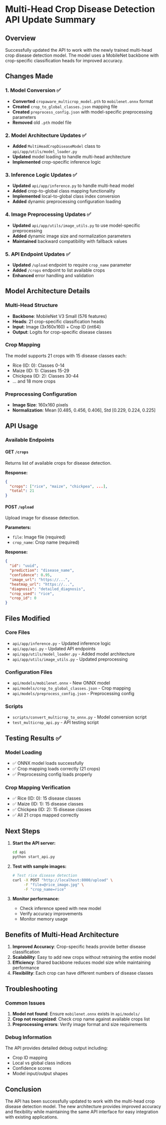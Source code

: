 # Multi-Head Crop Disease Detection API Update Summary

## Overview
Successfully updated the API to work with the newly trained multi-head crop disease detection model. The model uses a MobileNet backbone with crop-specific classification heads for improved accuracy.

## Changes Made

### 1. Model Conversion ✅
- **Converted** `cropaware_multicrop_model.pth` to `mobilenet.onnx` format
- **Created** `crop_to_global_classes.json` mapping file
- **Created** `preprocess_config.json` with model-specific preprocessing parameters
- **Removed** old `.pth` model file

### 2. Model Architecture Updates ✅
- **Added** `MultiHeadCropDiseaseModel` class to `api/app/utils/model_loader.py`
- **Updated** model loading to handle multi-head architecture
- **Implemented** crop-specific inference logic

### 3. Inference Logic Updates ✅
- **Updated** `api/app/inference.py` to handle multi-head model
- **Added** crop-to-global class mapping functionality
- **Implemented** local-to-global class index conversion
- **Added** dynamic preprocessing configuration loading

### 4. Image Preprocessing Updates ✅
- **Updated** `api/app/utils/image_utils.py` to use model-specific preprocessing
- **Added** dynamic image size and normalization parameters
- **Maintained** backward compatibility with fallback values

### 5. API Endpoint Updates ✅
- **Updated** `/upload` endpoint to require `crop_name` parameter
- **Added** `/crops` endpoint to list available crops
- **Enhanced** error handling and validation

## Model Architecture Details

### Multi-Head Structure
- **Backbone**: MobileNet V3 Small (576 features)
- **Heads**: 21 crop-specific classification heads
- **Input**: Image (3x160x160) + Crop ID (int64)
- **Output**: Logits for crop-specific disease classes

### Crop Mapping
The model supports 21 crops with 15 disease classes each:
- Rice (ID: 0): Classes 0-14
- Maize (ID: 1): Classes 15-29
- Chickpea (ID: 2): Classes 30-44
- ... and 18 more crops

### Preprocessing Configuration
- **Image Size**: 160x160 pixels
- **Normalization**: Mean [0.485, 0.456, 0.406], Std [0.229, 0.224, 0.225]

## API Usage

### Available Endpoints

#### GET `/crops`
Returns list of available crops for disease detection.

**Response:**
```json
{
  "crops": ["rice", "maize", "chickpea", ...],
  "total": 21
}
```

#### POST `/upload`
Upload image for disease detection.

**Parameters:**
- `file`: Image file (required)
- `crop_name`: Crop name (required)

**Response:**
```json
{
  "id": "uuid",
  "prediction": "disease_name",
  "confidence": 0.95,
  "image_url": "https://...",
  "heatmap_url": "https://...",
  "diagnosis": "detailed_diagnosis",
  "crop_used": "rice",
  "crop_id": 0
}
```

## Files Modified

### Core Files
- `api/app/inference.py` - Updated inference logic
- `api/app/api.py` - Updated API endpoints
- `api/app/utils/model_loader.py` - Added model architecture
- `api/app/utils/image_utils.py` - Updated preprocessing

### Configuration Files
- `api/models/mobilenet.onnx` - New ONNX model
- `api/models/crop_to_global_classes.json` - Crop mapping
- `api/models/preprocess_config.json` - Preprocessing config

### Scripts
- `scripts/convert_multicrop_to_onnx.py` - Model conversion script
- `test_multicrop_api.py` - API testing script

## Testing Results ✅

### Model Loading
- ✅ ONNX model loads successfully
- ✅ Crop mapping loads correctly (21 crops)
- ✅ Preprocessing config loads properly

### Crop Mapping Verification
- ✅ Rice (ID: 0): 15 disease classes
- ✅ Maize (ID: 1): 15 disease classes  
- ✅ Chickpea (ID: 2): 15 disease classes
- ✅ All 21 crops mapped correctly

## Next Steps

1. **Start the API server:**
   ```bash
   cd api
   python start_api.py
   ```

2. **Test with sample images:**
   ```bash
   # Test rice disease detection
   curl -X POST "http://localhost:8000/upload" \
        -F "file=@rice_image.jpg" \
        -F "crop_name=rice"
   ```

3. **Monitor performance:**
   - Check inference speed with new model
   - Verify accuracy improvements
   - Monitor memory usage

## Benefits of Multi-Head Architecture

1. **Improved Accuracy**: Crop-specific heads provide better disease classification
2. **Scalability**: Easy to add new crops without retraining the entire model
3. **Efficiency**: Shared backbone reduces model size while maintaining performance
4. **Flexibility**: Each crop can have different numbers of disease classes

## Troubleshooting

### Common Issues
1. **Model not found**: Ensure `mobilenet.onnx` exists in `api/models/`
2. **Crop not recognized**: Check crop name against available crops list
3. **Preprocessing errors**: Verify image format and size requirements

### Debug Information
The API provides detailed debug output including:
- Crop ID mapping
- Local vs global class indices
- Confidence scores
- Model input/output shapes

## Conclusion

The API has been successfully updated to work with the multi-head crop disease detection model. The new architecture provides improved accuracy and flexibility while maintaining the same API interface for easy integration with existing applications.
